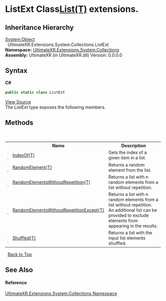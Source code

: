 # ListExt Class<a href="https://docs.microsoft.com/dotnet/api/system.collections.generic.list-1" target="_blank" rel="noopener noreferrer">List(T)</a> extensions.


## Inheritance Hierarchy
<a href="https://docs.microsoft.com/dotnet/api/system.object" target="_blank" rel="noopener noreferrer">System.Object</a><br />&nbsp;&nbsp;UltimateXR.Extensions.System.Collections.ListExt<br />
**Namespace:**&nbsp;<a href="N_UltimateXR_Extensions_System_Collections">UltimateXR.Extensions.System.Collections</a><br />**Assembly:**&nbsp;UltimateXR (in UltimateXR.dll) Version: 0.0.0.0

## Syntax

**C#**<br />
``` C#
public static class ListExt
```

<a href="UltimateXR/Scripts/Extensions/System/Collections/ListExt.cs" rel="noopener noreferrer" title="View the source code">View Source</a><br />
The ListExt type exposes the following members.


## Methods
&nbsp;<table><tr><th></th><th>Name</th><th>Description</th></tr><tr><td>![Public method](media/pubmethod.gif "Public method")![Static member](media/static.gif "Static member")</td><td><a href="M_UltimateXR_Extensions_System_Collections_ListExt_IndexOf__1">IndexOf(T)</a></td><td>
Gets the index of a given item in a list.</td></tr><tr><td>![Public method](media/pubmethod.gif "Public method")![Static member](media/static.gif "Static member")</td><td><a href="M_UltimateXR_Extensions_System_Collections_ListExt_RandomElement__1">RandomElement(T)</a></td><td>
Returns a random element from the list.</td></tr><tr><td>![Public method](media/pubmethod.gif "Public method")![Static member](media/static.gif "Static member")</td><td><a href="M_UltimateXR_Extensions_System_Collections_ListExt_RandomElementsWithoutRepetition__1">RandomElementsWithoutRepetition(T)</a></td><td>
Returns a list with n random elements from a list without repetition.</td></tr><tr><td>![Public method](media/pubmethod.gif "Public method")![Static member](media/static.gif "Static member")</td><td><a href="M_UltimateXR_Extensions_System_Collections_ListExt_RandomElementsWithoutRepetitionExcept__1">RandomElementsWithoutRepetitionExcept(T)</a></td><td>
Returns a list with n random elements from a list without repetition. An additional list can be provided to exclude elements from appearing in the results.</td></tr><tr><td>![Public method](media/pubmethod.gif "Public method")![Static member](media/static.gif "Static member")</td><td><a href="M_UltimateXR_Extensions_System_Collections_ListExt_Shuffled__1">Shuffled(T)</a></td><td>
Returns a list with the input list elements shuffled.</td></tr></table>&nbsp;
<a href="#listext-class">Back to Top</a>

## See Also


#### Reference
<a href="N_UltimateXR_Extensions_System_Collections">UltimateXR.Extensions.System.Collections Namespace</a><br />